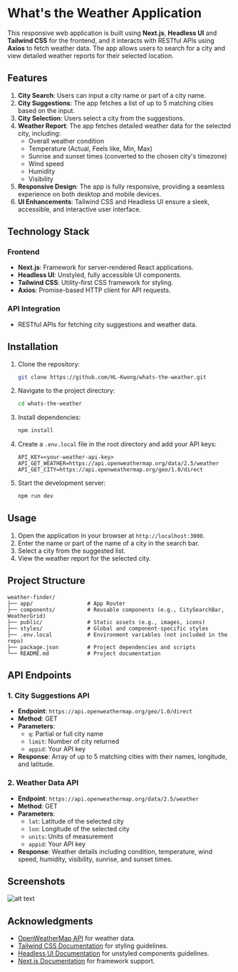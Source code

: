 # What's the Weather Application

This responsive web application is built using **Next.js**, **Headless UI** and **Tailwind CSS** for the frontend, and it interacts with RESTful APIs using **Axios** to fetch weather data. The app allows users to search for a city and view detailed weather reports for their selected location.

## Features

1. **City Search**: Users can input a city name or part of a city name.
2. **City Suggestions**: The app fetches a list of up to 5 matching cities based on the input.
3. **City Selection**: Users select a city from the suggestions.
4. **Weather Report**: The app fetches detailed weather data for the selected city, including:
   - Overall weather condition
   - Temperature (Actual, Feels like, Min, Max)
   - Sunrise and sunset times (converted to the chosen city's timezone)
   - Wind speed
   - Humidity
   - Visibility
5. **Responsive Design**: The app is fully responsive, providing a seamless experience on both desktop and mobile devices.
6. **UI Enhancements**: Tailwind CSS and Headless UI ensure a sleek, accessible, and interactive user interface.
## Technology Stack

### Frontend
- **Next.js**: Framework for server-rendered React applications.
- **Headless UI**: Unstyled, fully accessible UI components.
- **Tailwind CSS**: Utility-first CSS framework for styling.
- **Axios**: Promise-based HTTP client for API requests.

### API Integration
- RESTful APIs for fetching city suggestions and weather data.

## Installation

1. Clone the repository:
   ```bash
   git clone https://github.com/HL-Kwong/whats-the-weather.git
   ```
2. Navigate to the project directory:
   ```bash
   cd whats-the-weather
   ```
3. Install dependencies:
   ```bash
   npm install
   ```
4. Create a `.env.local` file in the root directory and add your API keys:
   ```env
   API_KEY=<your-weather-api-key>
   API_GET_WEATHER=https://api.openweathermap.org/data/2.5/weather
   API_GET_CITY=https://api.openweathermap.org/geo/1.0/direct
   ```
5. Start the development server:
   ```bash
   npm run dev
   ```

## Usage

1. Open the application in your browser at `http://localhost:3000`.
2. Enter the name or part of the name of a city in the search bar.
3. Select a city from the suggested list.
4. View the weather report for the selected city.

## Project Structure

```plaintext
weather-finder/
├── app/                 # App Router
├── components/          # Reusable components (e.g., CitySearchBar, WeatherGrid)
├── public/              # Static assets (e.g., images, icons)
├── styles/              # Global and component-specific styles
├── .env.local           # Environment variables (not included in the repo)
├── package.json         # Project dependencies and scripts
└── README.md            # Project documentation
```

## API Endpoints

### 1. City Suggestions API
- **Endpoint**: `https://api.openweathermap.org/geo/1.0/direct`
- **Method**: GET
- **Parameters**:
  - `q`: Partial or full city name
  - `limit`: Number of city returned
  - `appid`: Your API key
- **Response**: Array of up to 5 matching cities with their names, longitude, and latitude.

### 2. Weather Data API
- **Endpoint**: `https://api.openweathermap.org/data/2.5/weather`
- **Method**: GET
- **Parameters**:
  - `lat`: Latitude of the selected city
  - `lon`: Longitude of the selected city
  - `units`: Units of measurement
  - `appid`: Your API key
- **Response**: Weather details including condition, temperature, wind speed, humidity, visibility, sunrise, and sunset times.

## Screenshots

![alt text](https://haroldportfoliostorage.blob.core.windows.net/portfolio-assets/images/projectpage/whats-the-weather-screenshot.png)

## Acknowledgments

- [OpenWeatherMap API](https://openweathermap.org/api) for weather data.
- [Tailwind CSS Documentation](https://tailwindcss.com/docs) for styling guidelines.
- [Headless UI Documentation](https://headlessui.com/) for unstyled components guidelines.
- [Next.js Documentation](https://nextjs.org/docs) for framework support.
